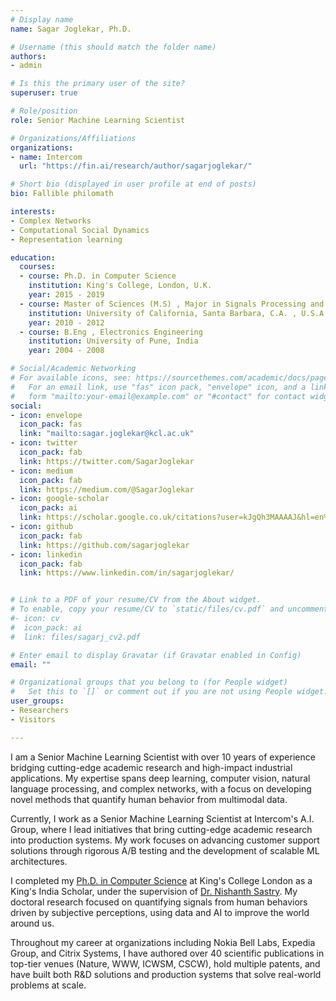 ```yaml
---
# Display name
name: Sagar Joglekar, Ph.D.

# Username (this should match the folder name)
authors:
- admin

# Is this the primary user of the site?
superuser: true

# Role/position
role: Senior Machine Learning Scientist

# Organizations/Affiliations
organizations:
- name: Intercom
  url: "https://fin.ai/research/author/sagarjoglekar/"

# Short bio (displayed in user profile at end of posts)
bio: Fallible philomath 

interests:
- Complex Networks
- Computational Social Dynamics
- Representation learning

education:
  courses:
  - course: Ph.D. in Computer Science
    institution: King's College, London, U.K.
    year: 2015 - 2019
  - course: Master of Sciences (M.S) , Major in Signals Processing and Networks
    institution: University of California, Santa Barbara, C.A. , U.S.A
    year: 2010 - 2012
  - course: B.Eng , Electronics Engineering
    institution: University of Pune, India
    year: 2004 - 2008

# Social/Academic Networking
# For available icons, see: https://sourcethemes.com/academic/docs/page-builder/#icons
#   For an email link, use "fas" icon pack, "envelope" icon, and a link in the
#   form "mailto:your-email@example.com" or "#contact" for contact widget.
social:
- icon: envelope
  icon_pack: fas
  link: "mailto:sagar.joglekar@kcl.ac.uk"
- icon: twitter
  icon_pack: fab
  link: https://twitter.com/SagarJoglekar
- icon: medium
  icon_pack: fab
  link: https://medium.com/@SagarJoglekar
- icon: google-scholar
  icon_pack: ai
  link: https://scholar.google.co.uk/citations?user=kJgQh3MAAAAJ&hl=en%3E
- icon: github
  icon_pack: fab
  link: https://github.com/sagarjoglekar
- icon: linkedin
  icon_pack: fab
  link: https://www.linkedin.com/in/sagarjoglekar/


# Link to a PDF of your resume/CV from the About widget.
# To enable, copy your resume/CV to `static/files/cv.pdf` and uncomment the #lines below. 
#- icon: cv
#  icon_pack: ai
#  link: files/sagarj_cv2.pdf

# Enter email to display Gravatar (if Gravatar enabled in Config)
email: ""

# Organizational groups that you belong to (for People widget)
#   Set this to `[]` or comment out if you are not using People widget.
user_groups:
- Researchers
- Visitors

---
```

<p>
I am a Senior Machine Learning Scientist with over 10 years of experience bridging cutting-edge academic research and high-impact industrial applications. My expertise spans deep learning, computer vision, natural language processing, and complex networks, with a focus on developing novel methods that quantify human behavior from multimodal data.
</p>

<p>
Currently, I work as a Senior Machine Learning Scientist at Intercom's A.I. Group, where I lead initiatives that bring cutting-edge academic research into production systems. My work focuses on advancing customer support solutions through rigorous A/B testing and the development of scalable ML architectures.
</p>

<p>
I completed my <a href="https://kclpure.kcl.ac.uk/portal/en/theses/from-communities-to-crowds(1365a91f-48ae-4071-b46e-f7e253745573).html">Ph.D. in Computer Science</a> at King's College London as a King's India Scholar, under the supervision of <a href="https://nms.kcl.ac.uk/nishanth.sastry/">Dr. Nishanth Sastry</a>. My doctoral research focused on quantifying signals from human behaviors driven by subjective perceptions, using data and AI to improve the world around us.
</p>

<p>
Throughout my career at organizations including Nokia Bell Labs, Expedia Group, and Citrix Systems, I have authored over 40 scientific publications in top-tier venues (Nature, WWW, ICWSM, CSCW), hold multiple patents, and have built both R&D solutions and production systems that solve real-world problems at scale.
</p>
